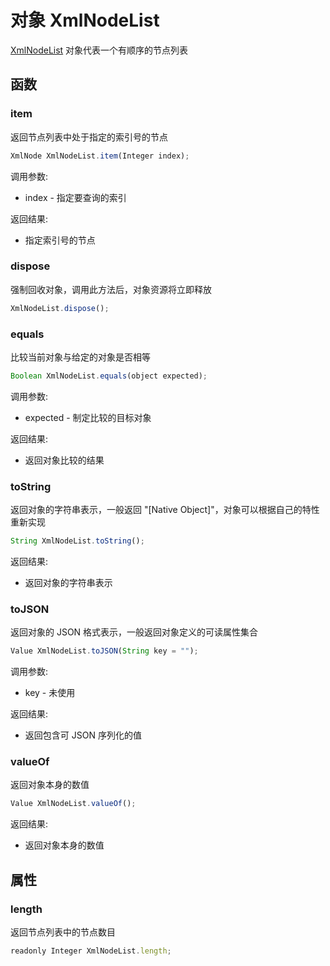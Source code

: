 # 对象 XmlNodeList
[XmlNodeList](/docs/manual/object/ifs/xmlnodelist.md.html) 对象代表一个有顺序的节点列表

## 函数
        
### item
返回节点列表中处于指定的索引号的节点
```JavaScript
XmlNode XmlNodeList.item(Integer index);
```

调用参数:
* index - 指定要查询的索引

返回结果:
* 指定索引号的节点

### dispose
强制回收对象，调用此方法后，对象资源将立即释放
```JavaScript
XmlNodeList.dispose();
```

### equals
比较当前对象与给定的对象是否相等
```JavaScript
Boolean XmlNodeList.equals(object expected);
```

调用参数:
* expected - 制定比较的目标对象

返回结果:
* 返回对象比较的结果

### toString
返回对象的字符串表示，一般返回 "[Native Object]"，对象可以根据自己的特性重新实现
```JavaScript
String XmlNodeList.toString();
```

返回结果:
* 返回对象的字符串表示

### toJSON
返回对象的 JSON 格式表示，一般返回对象定义的可读属性集合
```JavaScript
Value XmlNodeList.toJSON(String key = "");
```

调用参数:
* key - 未使用

返回结果:
* 返回包含可 JSON 序列化的值

### valueOf
返回对象本身的数值
```JavaScript
Value XmlNodeList.valueOf();
```

返回结果:
* 返回对象本身的数值

## 属性
        
### length
返回节点列表中的节点数目
```JavaScript
readonly Integer XmlNodeList.length;
```

